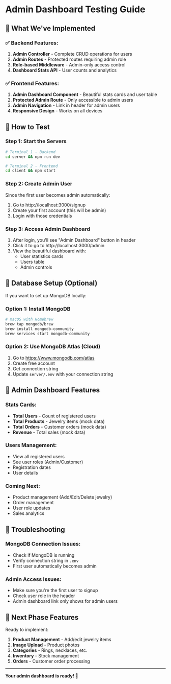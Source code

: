 # Admin Dashboard Testing Guide

## 🎉 What We've Implemented

### ✅ **Backend Features:**
1. **Admin Controller** - Complete CRUD operations for users
2. **Admin Routes** - Protected routes requiring admin role
3. **Role-based Middleware** - Admin-only access control
4. **Dashboard Stats API** - User counts and analytics

### ✅ **Frontend Features:**
1. **Admin Dashboard Component** - Beautiful stats cards and user table
2. **Protected Admin Route** - Only accessible to admin users
3. **Admin Navigation** - Link in header for admin users
4. **Responsive Design** - Works on all devices

## 🚀 How to Test

### Step 1: Start the Servers
```bash
# Terminal 1 - Backend
cd server && npm run dev

# Terminal 2 - Frontend
cd client && npm start
```

### Step 2: Create Admin User
Since the first user becomes admin automatically:

1. Go to http://localhost:3000/signup
2. Create your first account (this will be admin)
3. Login with those credentials

### Step 3: Access Admin Dashboard
1. After login, you'll see "Admin Dashboard" button in header
2. Click it to go to http://localhost:3000/admin
3. View the beautiful dashboard with:
   - User statistics cards
   - Users table
   - Admin controls

## 🔧 Database Setup (Optional)

If you want to set up MongoDB locally:

### Option 1: Install MongoDB
```bash
# macOS with Homebrew
brew tap mongodb/brew
brew install mongodb-community
brew services start mongodb-community
```

### Option 2: Use MongoDB Atlas (Cloud)
1. Go to https://www.mongodb.com/atlas
2. Create free account
3. Get connection string
4. Update `server/.env` with your connection string

## 🎨 Admin Dashboard Features

### Stats Cards:
- **Total Users** - Count of registered users
- **Total Products** - Jewelry items (mock data)
- **Total Orders** - Customer orders (mock data)
- **Revenue** - Total sales (mock data)

### Users Management:
- View all registered users
- See user roles (Admin/Customer)
- Registration dates
- User details

### Coming Next:
- Product management (Add/Edit/Delete jewelry)
- Order management
- User role updates
- Sales analytics

## 🐛 Troubleshooting

### MongoDB Connection Issues:
- Check if MongoDB is running
- Verify connection string in `.env`
- First user automatically becomes admin

### Admin Access Issues:
- Make sure you're the first user to signup
- Check user role in the header
- Admin dashboard link only shows for admin users

## 🎯 Next Phase Features

Ready to implement:
1. **Product Management** - Add/edit jewelry items
2. **Image Upload** - Product photos
3. **Categories** - Rings, necklaces, etc.
4. **Inventory** - Stock management
5. **Orders** - Customer order processing

---

**Your admin dashboard is ready! 🎊**
